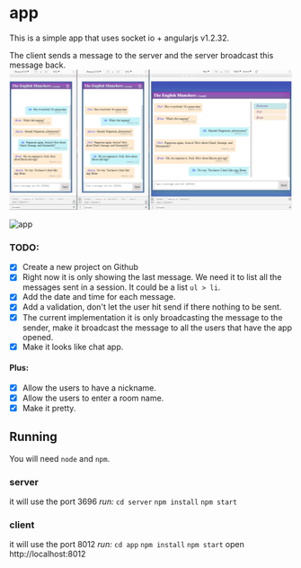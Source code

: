 
# app
This is a simple app that uses socket io + angularjs v1.2.32.

The client sends a message to the server and the server broadcast this message back.
![alt text](prints/chat-001.png)

![app](http://g.recordit.co/2hAmZVsMR7.gif)

### TODO:
- [x] Create a new project on Github
- [x] Right now it is only showing the last message. We need it to list all the messages sent in a session. It could be a list `ul > li`.
- [x] Add the date and time for each message.
- [x] Add a validation, don't let the user hit send if there nothing to be sent.
- [x] The current implementation it is only broadcasting the message to the sender, make it broadcast the message to all the users that have the app opened.
- [x] Make it looks like chat app.

#### Plus:
- [x] Allow the users to have a nickname.
- [x] Allow the users to enter a room name.
- [x] Make it pretty.

## Running

You will need `node` and `npm`.

### server
it will use the port 3696
*run:*
`cd server`
`npm install`
`npm start`

### client
it will use the port 8012
*run:*
`cd app`
`npm install`
`npm start`
open http://localhost:8012
